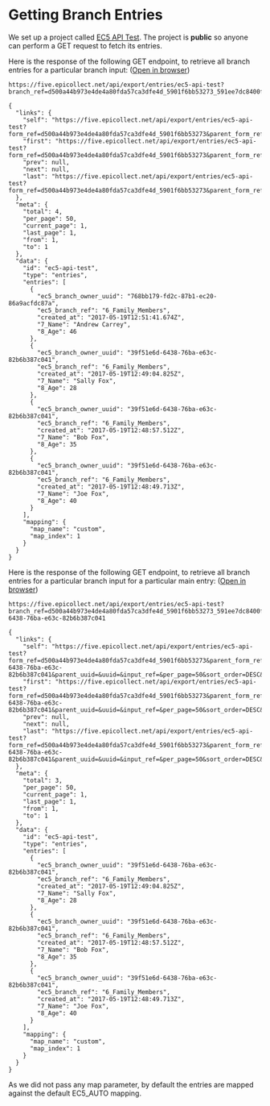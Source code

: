 # Getting Branch Entries

We set up a project called [EC5 API Test](https://five.epicollect.net/project/ec5-api-test). The project is **public** so anyone can perform a GET request to fetch its entries.

Here is the response of the following GET endpoint, to retrieve all branch entries for a particular branch input: ([Open in browser](https://five.epicollect.net/api/export/entries/ec5-api-test?branch\_ref=d500a44b973e4de4a80fda57ca3dfe4d\_5901f6bb53273\_591ee7dc8400f))

```
https://five.epicollect.net/api/export/entries/ec5-api-test?branch_ref=d500a44b973e4de4a80fda57ca3dfe4d_5901f6bb53273_591ee7dc8400f
```

```
{
  "links": {
    "self": "https://five.epicollect.net/api/export/entries/ec5-api-test?form_ref=d500a44b973e4de4a80fda57ca3dfe4d_5901f6bb53273&parent_form_ref=&branch=&branch_ref=d500a44b973e4de4a80fda57ca3dfe4d_5901f6bb53273_591ee7dc8400f&branch_owner_uuid=&parent_uuid=&uuid=&input_ref=&per_page=50&sort_order=DESC&entry_col=created_at&map_index=&page=1",
    "first": "https://five.epicollect.net/api/export/entries/ec5-api-test?form_ref=d500a44b973e4de4a80fda57ca3dfe4d_5901f6bb53273&parent_form_ref=&branch=&branch_ref=d500a44b973e4de4a80fda57ca3dfe4d_5901f6bb53273_591ee7dc8400f&branch_owner_uuid=&parent_uuid=&uuid=&input_ref=&per_page=50&sort_order=DESC&entry_col=created_at&map_index=&page=1",
    "prev": null,
    "next": null,
    "last": "https://five.epicollect.net/api/export/entries/ec5-api-test?form_ref=d500a44b973e4de4a80fda57ca3dfe4d_5901f6bb53273&parent_form_ref=&branch=&branch_ref=d500a44b973e4de4a80fda57ca3dfe4d_5901f6bb53273_591ee7dc8400f&branch_owner_uuid=&parent_uuid=&uuid=&input_ref=&per_page=50&sort_order=DESC&entry_col=created_at&map_index=&page=1"
  },
  "meta": {
    "total": 4,
    "per_page": 50,
    "current_page": 1,
    "last_page": 1,
    "from": 1,
    "to": 1
  },
  "data": {
    "id": "ec5-api-test",
    "type": "entries",
    "entries": [
      {
        "ec5_branch_owner_uuid": "768bb179-fd2c-87b1-ec20-86a9acfdc87a",
        "ec5_branch_ref": "6_Family_Members",
        "created_at": "2017-05-19T12:51:41.674Z",
        "7_Name": "Andrew Carrey",
        "8_Age": 46
      },
      {
        "ec5_branch_owner_uuid": "39f51e6d-6438-76ba-e63c-82b6b387c041",
        "ec5_branch_ref": "6_Family_Members",
        "created_at": "2017-05-19T12:49:04.825Z",
        "7_Name": "Sally Fox",
        "8_Age": 28
      },
      {
        "ec5_branch_owner_uuid": "39f51e6d-6438-76ba-e63c-82b6b387c041",
        "ec5_branch_ref": "6_Family_Members",
        "created_at": "2017-05-19T12:48:57.512Z",
        "7_Name": "Bob Fox",
        "8_Age": 35
      },
      {
        "ec5_branch_owner_uuid": "39f51e6d-6438-76ba-e63c-82b6b387c041",
        "ec5_branch_ref": "6_Family_Members",
        "created_at": "2017-05-19T12:48:49.713Z",
        "7_Name": "Joe Fox",
        "8_Age": 40
      }
    ],
    "mapping": {
      "map_name": "custom",
      "map_index": 1
    }
  }
}
```

Here is the response of the following GET endpoint, to retrieve all branch entries for a particular branch input for a particular main entry: ([Open in browser](https://five.epicollect.net/api/export/entries/ec5-api-test?branch\_ref=d500a44b973e4de4a80fda57ca3dfe4d\_5901f6bb53273\_591ee7dc8400f\&branch\_owner\_uuid=39f51e6d-6438-76ba-e63c-82b6b387c041))

```
https://five.epicollect.net/api/export/entries/ec5-api-test?branch_ref=d500a44b973e4de4a80fda57ca3dfe4d_5901f6bb53273_591ee7dc8400f&branch_owner_uuid=39f51e6d-6438-76ba-e63c-82b6b387c041
```

```
{
  "links": {
    "self": "https://five.epicollect.net/api/export/entries/ec5-api-test?form_ref=d500a44b973e4de4a80fda57ca3dfe4d_5901f6bb53273&parent_form_ref=&branch=&branch_ref=d500a44b973e4de4a80fda57ca3dfe4d_5901f6bb53273_591ee7dc8400f&branch_owner_uuid=39f51e6d-6438-76ba-e63c-82b6b387c041&parent_uuid=&uuid=&input_ref=&per_page=50&sort_order=DESC&entry_col=created_at&map_index=&page=1",
    "first": "https://five.epicollect.net/api/export/entries/ec5-api-test?form_ref=d500a44b973e4de4a80fda57ca3dfe4d_5901f6bb53273&parent_form_ref=&branch=&branch_ref=d500a44b973e4de4a80fda57ca3dfe4d_5901f6bb53273_591ee7dc8400f&branch_owner_uuid=39f51e6d-6438-76ba-e63c-82b6b387c041&parent_uuid=&uuid=&input_ref=&per_page=50&sort_order=DESC&entry_col=created_at&map_index=&page=1",
    "prev": null,
    "next": null,
    "last": "https://five.epicollect.net/api/export/entries/ec5-api-test?form_ref=d500a44b973e4de4a80fda57ca3dfe4d_5901f6bb53273&parent_form_ref=&branch=&branch_ref=d500a44b973e4de4a80fda57ca3dfe4d_5901f6bb53273_591ee7dc8400f&branch_owner_uuid=39f51e6d-6438-76ba-e63c-82b6b387c041&parent_uuid=&uuid=&input_ref=&per_page=50&sort_order=DESC&entry_col=created_at&map_index=&page=1"
  },
  "meta": {
    "total": 3,
    "per_page": 50,
    "current_page": 1,
    "last_page": 1,
    "from": 1,
    "to": 1
  },
  "data": {
    "id": "ec5-api-test",
    "type": "entries",
    "entries": [
      {
        "ec5_branch_owner_uuid": "39f51e6d-6438-76ba-e63c-82b6b387c041",
        "ec5_branch_ref": "6_Family_Members",
        "created_at": "2017-05-19T12:49:04.825Z",
        "7_Name": "Sally Fox",
        "8_Age": 28
      },
      {
        "ec5_branch_owner_uuid": "39f51e6d-6438-76ba-e63c-82b6b387c041",
        "ec5_branch_ref": "6_Family_Members",
        "created_at": "2017-05-19T12:48:57.512Z",
        "7_Name": "Bob Fox",
        "8_Age": 35
      },
      {
        "ec5_branch_owner_uuid": "39f51e6d-6438-76ba-e63c-82b6b387c041",
        "ec5_branch_ref": "6_Family_Members",
        "created_at": "2017-05-19T12:48:49.713Z",
        "7_Name": "Joe Fox",
        "8_Age": 40
      }
    ],
    "mapping": {
      "map_name": "custom",
      "map_index": 1
    }
  }
}
```

As we did not pass any map parameter, by default the entries are mapped against the default EC5\_AUTO mapping.
